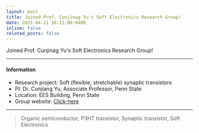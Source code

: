 ```yaml
---
layout: post
title: Joined Prof. Cunjinag Yu's Soft Electronics Research Group!
date: 2021-04-21 16:11:00-0400
inline: false
related_posts: false
---
```


Joined Prof. Cunjinag Yu's Soft Electronics Research Group!

***

#### Information
<ul>
    <li>Research project: Soft (flexible, stretchable) synaptic transistors</li>
    <li>PI: Dr. Cunjiang Yu, Associate Professor, Penn State</li>
    <li>Location: EES Building, Penn State</li>
    <li>Group website: <a href="https://yuresearch.github.io/index.html">Click-here</a></li>
</ul>

***

> Organic semiconductor, P3HT transistor, Synaptic transistor, Soft Electronics
